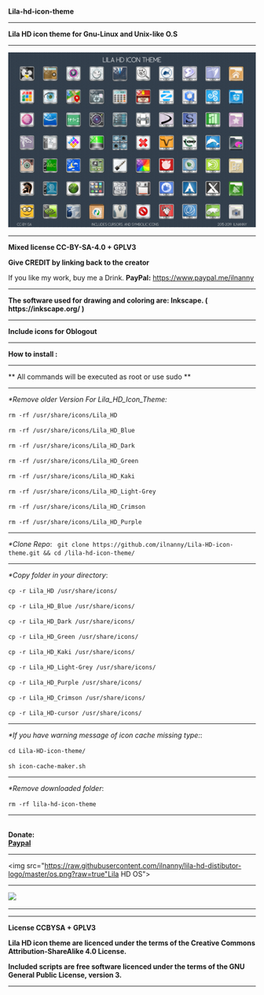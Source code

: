<strong>Lila-hd-icon-theme</strong>
<hr align=”left” size=”1″ width=”300″ color=”red” noshade>
<b>Lila HD icon theme for Gnu-Linux and Unix-like O.S</b>
<hr align=”left” size=”1″ width=”300″ color=”red” noshade>
<img src="https://github.com/ilnanny/Lila-HD-icon-theme/blob/master/Lila-HD-Icon-theme-3.0-Preview.png?raw=true"Lila HD icon Theme Master">

<hr align=”left” size=”1″ width=”300″ color=”red” noshade>
<P><b> Mixed license CC-BY-SA-4.0 + GPLV3</b></P>
<P><b>Give CREDIT by linking back to the creator </b></P>

If you like my work, buy me a Drink.
<b>PayPal:</b>
https://www.paypal.me/ilnanny
<hr align=”left” size=”1″ width=”300″ color=”red” noshade>
<P><b>The software used for drawing and coloring are: Inkscape. ( https://inkscape.org/ )</b></P>
<hr align=”left” size=”1″ width=”300″ color=”red” noshade>
<P><b>Include icons for Oblogout </b></P>
<hr align=”left” size=”1″ width=”300″ color=”red” noshade>
<strong>How to install :</strong>
<hr align=”left” size=”1″ width=”300″ color=”red” noshade>
** All commands will be executed as root or use sudo **
<hr align=”left” size=”1″ width=”300″ color=”red” noshade>
<i>*Remove older Version For Lila_HD_Icon_Theme:</i>
 <P><code>rm -rf /usr/share/icons/Lila_HD</code></P>
 <P><code>rm -rf /usr/share/icons/Lila_HD_Blue</code></P>
 <P><code>rm -rf /usr/share/icons/Lila_HD_Dark</code></P>
 <P><code>rm -rf /usr/share/icons/Lila_HD_Green</code></P>
 <P><code>rm -rf /usr/share/icons/Lila_HD_Kaki</code></P>
 <P><code>rm -rf /usr/share/icons/Lila_HD_Light-Grey</code></P>
 <P><code>rm -rf /usr/share/icons/Lila_HD_Crimson</code></P>
 <P><code>rm -rf /usr/share/icons/Lila_HD_Purple</code></P>

<hr align=”left” size=”1″ width=”300″ color=”red” noshade>
<i>*Clone Repo</i>:
<code> git clone https://github.com/ilnanny/Lila-HD-icon-theme.git && cd /lila-hd-icon-theme/</code>
<hr align=”left” size=”1″ width=”300″ color=”red” noshade>
<i>*Copy folder in your directory</i>:
<P><code>cp -r Lila_HD /usr/share/icons/</code></P>
<P><code>cp -r Lila_HD_Blue /usr/share/icons/</code></P>
<P><code>cp -r Lila_HD_Dark /usr/share/icons/</code></P>
<P><code>cp -r Lila_HD_Green /usr/share/icons/</code></P>
<P><code>cp -r Lila_HD_Kaki /usr/share/icons/</code></P>
<P><code>cp -r Lila_HD_Light-Grey /usr/share/icons/</code></P>
<P><code>cp -r Lila_HD_Purple /usr/share/icons/</code></P>
<P><code>cp -r Lila_HD_Crimson /usr/share/icons/</code></P>
<P><code>cp -r Lila_HD-cursor /usr/share/icons/</code></P>

<hr align=”left” size=”1″ width=”300″ color=”red” noshade></P>
<i>*If you have warning message of icon cache missing type:</i>:

<P><code>cd Lila-HD-icon-theme/</code></P>
<P><code>sh icon-cache-maker.sh</code></P>

<hr align=”left” size=”1″ width=”300″ color=”red” noshade>
<i>*Remove downloaded folder</i>:

<code>rm -rf lila-hd-icon-theme</code>
<hr align=”left” size=”1″ width=”300″ color=”red” noshade>

<br><b>Donate:</b></br>
<b><a href="https://www.paypal.me/ilnanny" target="_blank">Paypal</a></b>

<hr align=”left” size=”1″ width=”300″ color=”red” noshade>

<img src="https://raw.githubusercontent.com/ilnanny/lila-hd-distibutor-logo/master/os.png?raw=true"Lila HD OS">
                                                                                                                   
<hr align=”left” size=”1″ width=”300″ color=”red” noshade>
<img src="https://github.com/ilnanny/Lila-HD-Folders/blob/master/folders.png?raw=true"Lila HD folders">

<hr align=”left” size=”1″ width=”300″ color=”red” noshade>

<hr align=”left” size=”1″ width=”300″ color=”red” noshade>
<P><b> License CCBYSA + GPLV3</b></P>
<P><b>Lila HD icon theme are licenced under the terms of the Creative Commons Attribution-ShareAlike 4.0 License.

Included scripts are free software licenced under the terms of the GNU General Public License, version 3.</b></P>
<hr align=”left” size=”1″ width=”300″ color=”red” noshade>
